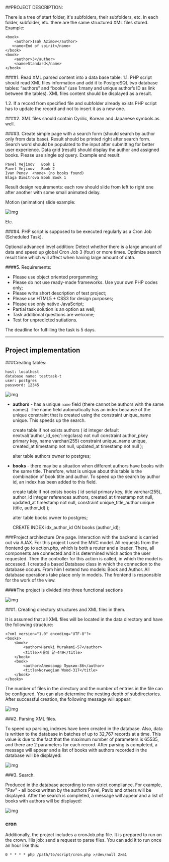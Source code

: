 ##PROJECT DESCRIPTION:

There is a tree of start folder, it's subfolders, their subfolders, etc. In each folder, subfolder, etc. there are the same structured XML files stored.
Example:

    <book>
        <author>Isak Azimov</author>
       <name>End of spirit</name>
    </book>
    <book>
        <author>3</author>
        <name>Standard</name>
    </book>

####1. Read XML parsed content into a data base table:
   1.1. PHP script should read XML files information and add it to PostgreSQL two database tables: “authors” and “books” (use 1:many and unique author’s ID as link between the tables). XML files content should be displayed as a result.
   
1.2. If a record from specified file and subfolder already exists PHP script has to update the record and not to insert it as a new one.

####2. XML files should contain Cyrilic, Korean and Japanese symbols as well.

####3. Create simple page with a search form (should search by author only from data base). Result should be printed right after search form. Search word should be populated to the input after submitting for better user experience. Data grid (result) should display the author and assigned books. Please use single sql query. Example end result:


    Pavel Vejinov	Book 1
    Pavel Vejinov	Book 2
    Ivan Penev	<none> (no books found)
    Blaga Dimitrova	Book Book 1

Result design requirements: each row should slide from left to right one after another with some small animated delay.

Motion (animation) slide example:

![img](https://github.com/tsubaku/testtask-XMLparsing/raw/master/Resources/img/img1.png)


Etc.

####4. PHP script is supposed to be executed regularly as a Cron Job (Scheduled Task).

Optional advanced level addition: Detect whether there is a large amount of data and speed up global Cron Job 3 (four) or more times. Optimize search result time which will affect when having large amount of data.

####5. Requirements:
-	Please use object oriented prorgamming;
-	Please do not use ready-made frameworks. Use your own PHP codes only;
-	Please write short description of test project;
-	Please use HTML5 + CSS3 for design purposes;
-	Please use only native JavaScript;
-	Partial task solution is an option as well;
-	Task additional questions are welcome;
-	Test for unpredicted sutiations.

The deadline for fulfilling the task is 5 days.


---

## Project implementation

###Creating tables:

    host: localhost
    database name: testtask-t
    user: postgres
    password: 12345

![img](https://github.com/tsubaku/testtask-XMLparsing/raw/master/Resources/img/img2.png)

- __authors__ - has a unique `name` field (there cannot be authors with the same names). The name field automatically has an index because of the unique constraint that is created using the constraint unique_name unique. This speeds up the search.


    create table if not exists authors
    (
    id  integer default nextval('author_id_seq'::regclass) not null
         constraint author_pkey
         primary key,
    name  varchar(255)
         constraint unique_name
         unique,
    created_at  timestamp  not null,
    updated_at  timestamp  not null
    );

    alter table authors
        owner to postgres;

- __books__ - there may be a situation when different authors have books with the same title. Therefore, what is unique about this table is the combination of book title and author. To speed up the search by author id, an index has been added to this field.


    create table if not exists books
    (
    id  serial
        primary key,
    title  varchar(255),
    author_id  integer
        references authors,
    created_at  timestamp not null,
    updated_at  timestamp not null,
    constraint unique_title_author
        unique (title, author_id)
    );

    alter table books
      owner to postgres;

    CREATE INDEX idx_author_id ON books (author_id);



###Project architecture
One page. Interaction with the backend is carried out via AJAX.
For this project I used the MVC model.
All requests from the frontend go to action.php, which is both a router and a loader. There, all components are connected and it is determined which action the user requested. Then the controller for this action is called, in which the model is accessed.
I created a based Database class in which the connection to the database occurs. From him I extend two models: Book and Author. All database operations take place only in models.
The frontend is responsible for the work of the view.


####The project is divided into three functional sections

![img](https://github.com/tsubaku/testtask-XMLparsing/raw/master/Resources/img/img33.png)

###1. Creating directory structures and XML files in them.

It is assumed that all XML files will be located in the data directory and have the following structure:

    <?xml version="1.0" encoding="UTF-8"?>
    <books>
        <book>
            <author>Haruki Murakami-57</author>
            <title>서울의 달-449</title>
        </book>
        <book>
            <author>Александр Пушкин-86</author>
            <title>Norwegian Wood-317</title>
        </book>
    </books>

The number of files in the directory and the number of entries in the file can be configured. You can also determine the nesting depth of subdirectories.
After successful creation, the following message will appear:

![img](https://github.com/tsubaku/testtask-XMLparsing/raw/master/Resources/img/img4.png)


###2. Parsing XML files.

To speed up parsing, indexes have been created in the database. Also, data is written to the database in batches of up to 32,767 records at a time. This value is due to the fact that the maximum number of parameters is 65535, and there are 2 parameters for each record.
After parsing is completed, a message will appear and a list of books with authors recorded in the database will be displayed:

![img](https://github.com/tsubaku/testtask-XMLparsing/raw/master/Resources/img/img6.png)


###3. Search.

Produced in the database according to non-strict compliance. For example, "Pav" - all books written by the authors Pavel, Pavlo and others will be displayed.
After the search is completed, a message will appear and a list of books with authors will be displayed:

![img](https://github.com/tsubaku/testtask-XMLparsing/raw/master/Resources/img/img7.png)


### cron
Additionally, the project includes a cronJob.php file. It is prepared to run on the crown. His job: send a request to parse files.
You can add it to run once an hour like this:

    0 * * * * php /path/to/script/cron.php >/dev/null 2>&1
	